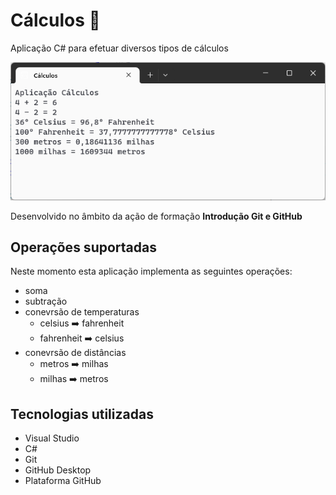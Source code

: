 # Cálculos :1234:
Aplicação C# para efetuar diversos tipos de cálculos

![Aplicação cálculos](aplicacao-calculos.png)

Desenvolvido no âmbito da ação de formação **Introdução Git e GitHub** 

## Operações suportadas

Neste momento esta aplicação implementa as seguintes operações:
- soma
- subtração
- conevrsão de temperaturas
	- celsius :arrow_right: fahrenheit
	- fahrenheit :arrow_right: celsius
- conevrsão de distâncias
	- metros :arrow_right: milhas
	- milhas :arrow_right: metros

## Tecnologias utilizadas

- Visual Studio
- C#
- Git
- GitHub Desktop
- Plataforma GitHub


